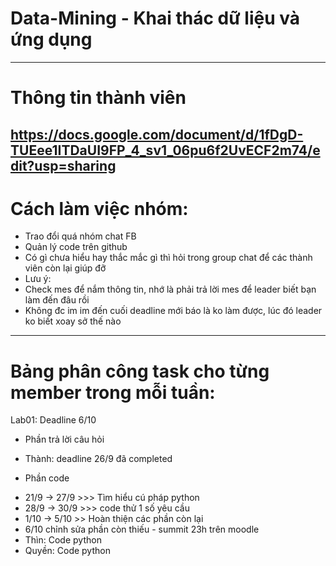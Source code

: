 # Data-Mining - Khai thác dữ liệu và ứng dụng
-------------
# Thông tin thành viên
https://docs.google.com/document/d/1fDgD-TUEee1ITDaUI9FP_4_sv1_06pu6f2UvECF2m74/edit?usp=sharing
-------------
# Cách làm việc nhóm:
 - Trao đổi quá nhóm chat FB
 - Quản lý code trên github
 - Có gì chưa hiểu hay thắc mắc gì thì hỏi trong group chat để các thành viên còn lại giúp đỡ
 - Lưu ý:
 - Check mes để nắm thông tin, nhớ là phải trả lời mes để leader biết bạn làm đến đâu rồi
 - Không đc im im đến cuối deadline mới báo là ko làm được, lúc đó leader ko biết xoay sở thế nào
-------------
# Bảng phân công task cho từng member trong mỗi tuần:
Lab01: Deadline 6/10
+ Phần trả lời câu hỏi 
- Thành: deadline 26/9 đã completed
+ Phần code 
- 21/9 -> 27/9 >>> Tìm hiểu cú pháp python
- 28/9 -> 30/9 >>> code thử 1 số yêu cầu
- 1/10 -> 5/10 >> Hoàn thiện các phần còn lại
- 6/10 chỉnh sửa phần còn thiếu - summit 23h trên moodle
- Thìn: Code python
- Quyền: Code python
